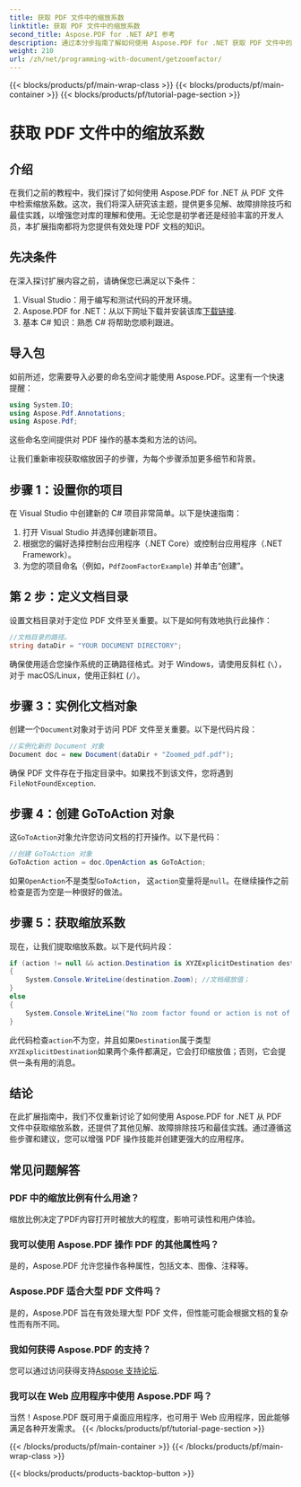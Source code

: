 ```yaml
---
title: 获取 PDF 文件中的缩放系数
linktitle: 获取 PDF 文件中的缩放系数
second_title: Aspose.PDF for .NET API 参考
description: 通过本分步指南了解如何使用 Aspose.PDF for .NET 获取 PDF 文件中的缩放系数。
weight: 210
url: /zh/net/programming-with-document/getzoomfactor/
---
```


{{< blocks/products/pf/main-wrap-class >}}
{{< blocks/products/pf/main-container >}}
{{< blocks/products/pf/tutorial-page-section >}}

# 获取 PDF 文件中的缩放系数

## 介绍

在我们之前的教程中，我们探讨了如何使用 Aspose.PDF for .NET 从 PDF 文件中检索缩放系数。这次，我们将深入研究该主题，提供更多见解、故障排除技巧和最佳实践，以增强您对库的理解和使用。无论您是初学者还是经验丰富的开发人员，本扩展指南都将为您提供有效处理 PDF 文档的知识。

## 先决条件

在深入探讨扩展内容之前，请确保您已满足以下条件：

1. Visual Studio：用于编写和测试代码的开发环境。
2. Aspose.PDF for .NET：从以下网址下载并安装该库[下载链接](https://releases.aspose.com/pdf/net/).
3. 基本 C# 知识：熟悉 C# 将帮助您顺利跟进。

## 导入包

如前所述，您需要导入必要的命名空间才能使用 Aspose.PDF。这里有一个快速提醒：

```csharp
using System.IO;
using Aspose.Pdf.Annotations;
using Aspose.Pdf;
```

这些命名空间提供对 PDF 操作的基本类和方法的访问。

让我们重新审视获取缩放因子的步骤，为每个步骤添加更多细节和背景。

## 步骤 1：设置你的项目

在 Visual Studio 中创建新的 C# 项目非常简单。以下是快速指南：

1. 打开 Visual Studio 并选择创建新项目。
2. 根据您的偏好选择控制台应用程序（.NET Core）或控制台应用程序（.NET Framework）。
3. 为您的项目命名（例如，`PdfZoomFactorExample`) 并单击“创建”。

## 第 2 步：定义文档目录

设置文档目录对于定位 PDF 文件至关重要。以下是如何有效地执行此操作：

```csharp
//文档目录的路径。
string dataDir = "YOUR DOCUMENT DIRECTORY";
```

确保使用适合您操作系统的正确路径格式。对于 Windows，请使用反斜杠 (`\`），对于 macOS/Linux，使用正斜杠 (`/`）。

## 步骤 3：实例化文档对象

创建一个`Document`对象对于访问 PDF 文件至关重要。以下是代码片段：

```csharp
//实例化新的 Document 对象
Document doc = new Document(dataDir + "Zoomed_pdf.pdf");
```

确保 PDF 文件存在于指定目录中。如果找不到该文件，您将遇到`FileNotFoundException`.

## 步骤 4：创建 GoToAction 对象

这`GoToAction`对象允许您访问文档的打开操作。以下是代码：

```csharp
//创建 GoToAction 对象
GoToAction action = doc.OpenAction as GoToAction;
```

如果`OpenAction`不是类型`GoToAction`， 这`action`变量将是`null`。在继续操作之前检查是否为空是一种很好的做法。

## 步骤 5：获取缩放系数

现在，让我们提取缩放系数。以下是代码片段：

```csharp
if (action != null && action.Destination is XYZExplicitDestination destination)
{
    System.Console.WriteLine(destination.Zoom); //文档缩放值；
}
else
{
    System.Console.WriteLine("No zoom factor found or action is not of type GoToAction.");
}
```

此代码检查`action`不为空，并且如果`Destination`属于类型`XYZExplicitDestination`如果两个条件都满足，它会打印缩放值；否则，它会提供一条有用的消息。

## 结论

在此扩展指南中，我们不仅重新讨论了如何使用 Aspose.PDF for .NET 从 PDF 文件中获取缩放系数，还提供了其他见解、故障排除技巧和最佳实践。通过遵循这些步骤和建议，您可以增强 PDF 操作技能并创建更强大的应用程序。

## 常见问题解答

### PDF 中的缩放比例有什么用途？
缩放比例决定了PDF内容打开时被放大的程度，影响可读性和用户体验。

### 我可以使用 Aspose.PDF 操作 PDF 的其他属性吗？
是的，Aspose.PDF 允许您操作各种属性，包括文本、图像、注释等。

### Aspose.PDF 适合大型 PDF 文件吗？
是的，Aspose.PDF 旨在有效处理大型 PDF 文件，但性能可能会根据文档的复杂性而有所不同。

### 我如何获得 Aspose.PDF 的支持？
您可以通过访问获得支持[Aspose 支持论坛](https://forum.aspose.com/c/pdf/10).

### 我可以在 Web 应用程序中使用 Aspose.PDF 吗？
当然！Aspose.PDF 既可用于桌面应用程序，也可用于 Web 应用程序，因此能够满足各种开发需求。
{{< /blocks/products/pf/tutorial-page-section >}}

{{< /blocks/products/pf/main-container >}}
{{< /blocks/products/pf/main-wrap-class >}}

{{< blocks/products/products-backtop-button >}}
